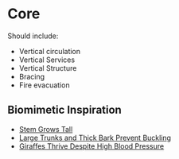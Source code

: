 # Core

Should include:
* Vertical circulation
* Vertical Services
* Vertical Structure
* Bracing
* Fire evacuation

## Biomimetic Inspiration
* [Stem Grows Tall](https://asknature.org/strategy/stem-grows-tall/)
* [Large Trunks and Thick Bark Prevent Buckling](https://asknature.org/strategy/large-trunks-and-thick-bark-prevent-buckling/)
* [Giraffes Thrive Despite High Blood Pressure](https://asknature.org/strategy/giraffes-thrive-despite-high-blood-pressure/)
